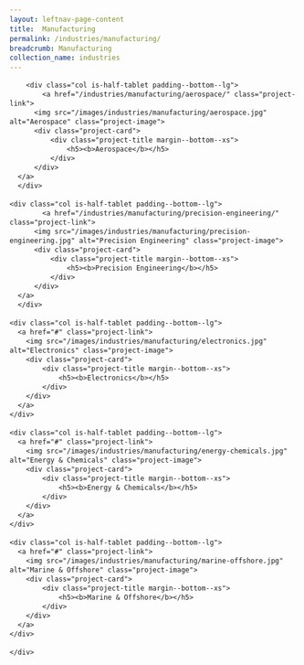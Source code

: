 ```yaml
---
layout: leftnav-page-content
title:  Manufacturing
permalink: /industries/manufacturing/
breadcrumb: Manufacturing
collection_name: industries
---
```


<div>
	<div class="row is-multiline">

		<div class="col is-half-tablet padding--bottom--lg">
			<a href="/industries/manufacturing/aerospace/" class="project-link">
	      <img src="/images/industries/manufacturing/aerospace.jpg" alt="Aerospace" class="project-image">
	      <div class="project-card">
	          <div class="project-title margin--bottom--xs">
	              <h5><b>Aerospace</b></h5>
	          </div>
	      </div>
      </a>
	  </div>

    <div class="col is-half-tablet padding--bottom--lg">
			<a href="/industries/manufacturing/precision-engineering/" class="project-link">
	      <img src="/images/industries/manufacturing/precision-engineering.jpg" alt="Precision Engineering" class="project-image">
	      <div class="project-card">
	          <div class="project-title margin--bottom--xs">
	              <h5><b>Precision Engineering</b></h5>
	          </div>
	      </div>
      </a>
	  </div>

    <div class="col is-half-tablet padding--bottom--lg">
      <a href="#" class="project-link">
        <img src="/images/industries/manufacturing/electronics.jpg" alt="Electronics" class="project-image">
        <div class="project-card">
            <div class="project-title margin--bottom--xs">
                <h5><b>Electronics</b></h5>
            </div>
        </div>
      </a>
    </div>

    <div class="col is-half-tablet padding--bottom--lg">
      <a href="#" class="project-link">
        <img src="/images/industries/manufacturing/energy-chemicals.jpg" alt="Energy & Chemicals" class="project-image">
        <div class="project-card">
            <div class="project-title margin--bottom--xs">
                <h5><b>Energy & Chemicals</b></h5>
            </div>
        </div>
      </a>
    </div>

    <div class="col is-half-tablet padding--bottom--lg">
      <a href="#" class="project-link">
        <img src="/images/industries/manufacturing/marine-offshore.jpg" alt="Marine & Offshore" class="project-image">
        <div class="project-card">
            <div class="project-title margin--bottom--xs">
                <h5><b>Marine & Offshore</b></h5>
            </div>
        </div>
      </a>
    </div>

    </div>
</div>

